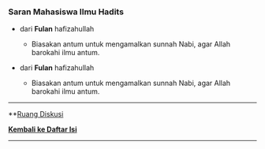 
### Saran Mahasiswa Ilmu Hadits

- dari **Fulan** hafizahullah
  - Biasakan antum untuk mengamalkan sunnah Nabi, agar Allah barokahi ilmu antum.

- dari **Fulan** hafizahullah
  - Biasakan antum untuk mengamalkan sunnah Nabi, agar Allah barokahi ilmu antum.

***
**[Ruang Diskusi](https://github.com/helmiau/stdiis/discussions/20)

**[Kembali ke Daftar Isi](#daftar-isi)**

***
